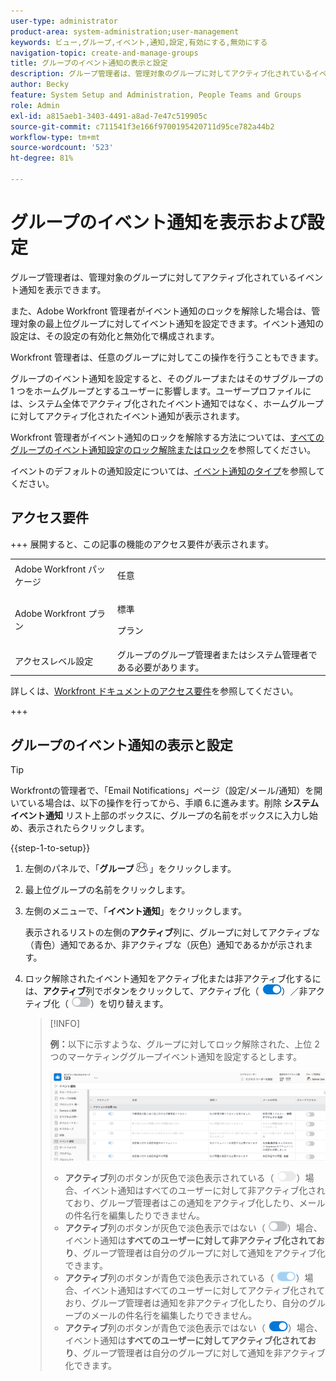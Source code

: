 ```yaml
---
user-type: administrator
product-area: system-administration;user-management
keywords: ビュー,グループ,イベント,通知,設定,有効にする,無効にする
navigation-topic: create-and-manage-groups
title: グループのイベント通知の表示と設定
description: グループ管理者は、管理対象のグループに対してアクティブ化されているイベント通知を表示できます。また、Adobe Workfront 管理者がイベント通知のロックを解除した場合は、管理対象の最上位グループに対してイベント通知を設定できます。イベント通知の設定は、その設定の有効化と無効化で構成されます。
author: Becky
feature: System Setup and Administration, People Teams and Groups
role: Admin
exl-id: a815aeb1-3403-4491-a8ad-7e47c519905c
source-git-commit: c711541f3e166f9700195420711d95ce782a44b2
workflow-type: tm+mt
source-wordcount: '523'
ht-degree: 81%

---
```


# グループのイベント通知を表示および設定

グループ管理者は、管理対象のグループに対してアクティブ化されているイベント通知を表示できます。

また、Adobe Workfront 管理者がイベント通知のロックを解除した場合は、管理対象の最上位グループに対してイベント通知を設定できます。イベント通知の設定は、その設定の有効化と無効化で構成されます。

Workfront 管理者は、任意のグループに対してこの操作を行うこともできます。

グループのイベント通知を設定すると、そのグループまたはそのサブグループの 1 つをホームグループとするユーザーに影響します。ユーザープロファイルには、システム全体でアクティブ化されたイベント通知ではなく、ホームグループに対してアクティブ化されたイベント通知が表示されます。

Workfront 管理者がイベント通知のロックを解除する方法については、[すべてのグループのイベント通知設定のロック解除またはロック](../../../administration-and-setup/manage-workfront/emails/unlock-configuration-of-event-notifications-for-groups.md)を参照してください。

イベントのデフォルトの通知設定については、[イベント通知のタイプ](../../../administration-and-setup/manage-workfront/emails/event-notifications-available-in-wf.md)を参照してください。

## アクセス要件

+++ 展開すると、この記事の機能のアクセス要件が表示されます。

<table style="table-layout:auto"> 
 <col> 
 <col> 
 <tbody> 
  <tr> 
   <td>Adobe Workfront パッケージ</td> 
   <td><p>任意</p></td> 
  </tr> 
  <tr> 
   <td>Adobe Workfront プラン</td> 
   <td><p>標準</p>
       <p>プラン</p></td>
  </tr>
  <tr> 
   <td>アクセスレベル設定</td> 
   <td>グループのグループ管理者またはシステム管理者である必要があります。</td>
  </tr>
 </tbody> 
</table>

詳しくは、[Workfront ドキュメントのアクセス要件](/help/quicksilver/administration-and-setup/add-users/access-levels-and-object-permissions/access-level-requirements-in-documentation.md)を参照してください。

+++

## グループのイベント通知の表示と設定

>[!TIP]
>
>Workfrontの管理者で、「Email Notifications」ページ（設定/メール/通知）を開いている場合は、以下の操作を行ってから、手順 6.に進みます。削除 **システムイベント通知** リスト上部のボックスに、グループの名前をボックスに入力し始め、表示されたらクリックします。

{{step-1-to-setup}}

1. 左側のパネルで、「**グループ**![ グループ ](assets/groups-icon.png)」をクリックします。

1. 最上位グループの名前をクリックします。
1. 左側のメニューで、「**イベント通知**」をクリックします。

   表示されるリストの左側の&#x200B;**アクティブ**&#x200B;列に、グループに対してアクティブな（青色）通知であるか、非アクティブな（灰色）通知であるかが示されます。

1. ロック解除されたイベント通知をアクティブ化または非アクティブ化するには、<strong>アクティブ</strong>列でボタンをクリックして、アクティブ化（ <img src="assets/email-notification-enabled-unlocked.png">）／非アクティブ化（ <img src="assets/email-notification-disabled-unlocked.png">）を切り替えます。

   >[!INFO]
   >
   >**例：**&#x200B;以下に示すような、グループに対してロック解除された、上位 2 つのマーケティンググループイベント通知を設定するとします。</p> <p> <img src="assets/configure-group-event-notifications.png">
   >* <strong>アクティブ</strong>列のボタンが灰色で淡色表示されている（ <img src="assets/email-notification-disabled-locked.png">）場合、イベント通知はすべてのユーザーに対して非アクティブ化されており、グループ管理者はこの通知をアクティブ化したり、メールの件名行を編集したりできません。
   >* <strong>アクティブ</strong>列のボタンが灰色で淡色表示ではない（ <img src="assets/email-notification-disabled-unlocked.png">）場合、イベント通知は<strong>すべてのユーザーに対して非アクティブ化されており</strong>、グループ管理者は自分のグループに対して通知をアクティブ化できます。
   >* <strong>アクティブ</strong>列のボタンが青色で淡色表示されている（ <img src="assets/email-notification-enabled-locked.png">）場合、イベント通知はすべてのユーザーに対してアクティブ化されており、グループ管理者は通知を非アクティブ化したり、自分のグループのメールの件名行を編集したりできません。
   >* <strong>アクティブ</strong>列のボタンが青色で淡色表示ではない（ <img src="assets/email-notification-enabled-unlocked.png">）場合、イベント通知は<strong>すべてのユーザーに対してアクティブ化されており</strong>、グループ管理者は自分のグループに対して通知を非アクティブ化できます。

<!--
This step (with substeps) is for functionality from a Sprint 3 2021 story that got put on hold. Also see the PDF on the story for some text earlier in the article that needs to be added. 

1. To customize the email subject line of an event notification,
  1. Click the name of the event notification.
  1. In the <strong>Event Notification</strong> box that displays, in the <strong>Email Subject Line</strong> box, change the text and fields, including custom fields, then click <strong>Update</strong> to save the new subject lines for your emails.
  IMPORTANT: The names of the fields added must match the camel case syntax of our database structure. For more information about how our objects and their fields are named in the Workfront database, see the <a href="../../../wf-api/workfront-api.md" class="MCXref xref">Adobe Workfront API</a>.
  For more information about customizing the email subject line of an event notification, see <a href="../../../administration-and-setup/manage-workfront/emails/custom-email-subjects-event-notification.md" class="MCXref xref">Customize email subjects for event notifications</a>. 
-->


